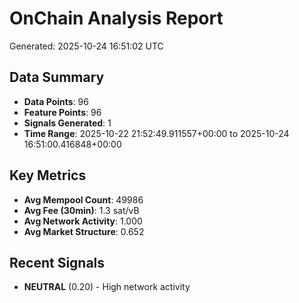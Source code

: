 # OnChain Analysis Report
Generated: 2025-10-24 16:51:02 UTC

## Data Summary
- **Data Points**: 96
- **Feature Points**: 96
- **Signals Generated**: 1
- **Time Range**: 2025-10-22 21:52:49.911557+00:00 to 2025-10-24 16:51:00.416848+00:00

## Key Metrics
- **Avg Mempool Count**: 49986
- **Avg Fee (30min)**: 1.3 sat/vB
- **Avg Network Activity**: 1.000
- **Avg Market Structure**: 0.652

## Recent Signals
- **NEUTRAL** (0.20) - High network activity
